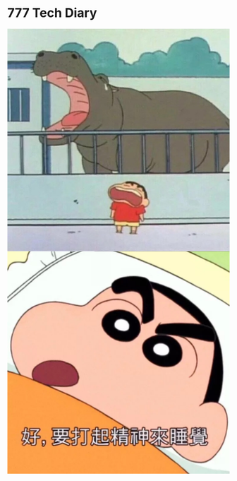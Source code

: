 # 777 Tech Diary

<img src="https://raw.githubusercontent.com/hishark/PicRepo/master/img/20200210173343.png"/>

